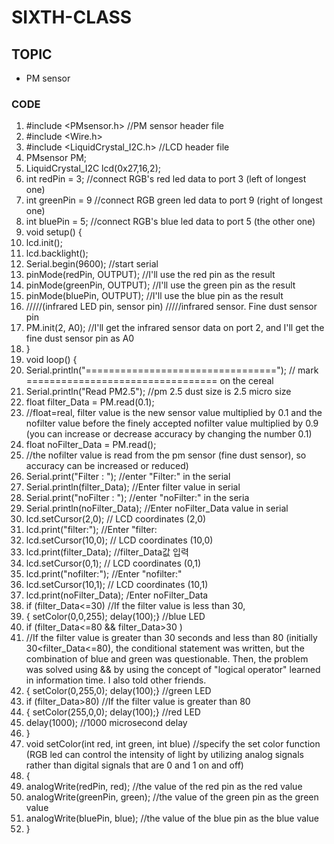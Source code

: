 # SIXTH-CLASS

## TOPIC
- PM sensor
### CODE
1. #include <PMsensor.h>          //PM sensor header file
2. #include <Wire.h>              
3. #include <LiquidCrystal_I2C.h>   //LCD header file
4. PMsensor PM;
5. LiquidCrystal_I2C lcd(0x27,16,2);  
6. int redPin = 3;    //connect RGB's red led data to port 3 (left of longest one)
7. int greenPin = 9   //connect RGB green led data to port 9 (right of longest one)
8. int bluePin = 5;      //connect RGB's blue led data to port 5 (the other one)
9. void setup() {
10. lcd.init();                      
11. lcd.backlight();                   
12. Serial.begin(9600);                //start serial
13. pinMode(redPin, OUTPUT);          //I'll use the red pin as the result
14. pinMode(greenPin, OUTPUT);        //I'll use the green pin as the result 
15. pinMode(bluePin, OUTPUT);         //I'll use the blue pin as the result
16. /////(infrared LED pin, sensor pin)  /////infrared sensor. Fine dust sensor pin
17. PM.init(2, A0);                             //I'll get the infrared sensor data on port 2, and I'll get the fine dust sensor pin as A0
18. }
19. void loop() {
20. Serial.println("=================================");         // mark ================================= on the cereal
21. Serial.println("Read PM2.5");                                  //pm 2.5 dust size is 2.5 micro size
22. float filter_Data = PM.read(0.1);         
23. //float=real, filter value is the new sensor value multiplied by 0.1 and the nofilter value before the finely accepted nofilter value multiplied by 0.9 (you can increase or decrease accuracy by changing the number 0.1)
24. float noFilter_Data = PM.read();
25. //the nofilter value is read from the pm sensor (fine dust sensor), so accuracy can be increased or reduced)
26. Serial.print("Filter : ");         //enter "Filter:" in the serial
27. Serial.println(filter_Data);        //Enter filter value in serial
28. Serial.print("noFilter : ");           //enter "noFilter:" in the seria
29. Serial.println(noFilter_Data);         //Enter noFilter_Data value in serial
30. lcd.setCursor(2,0);                        // LCD coordinates (2,0) 
31. lcd.print("filter:");                     //Enter "filter:
32. lcd.setCursor(10,0);                       // LCD coordinates (10,0)
33. lcd.print(filter_Data);                    //filter_Data값 입력
34. lcd.setCursor(0,1);                           // LCD coordinates (0,1)
35. lcd.print("nofilter:");                              //Enter "nofilter:"
36. lcd.setCursor(10,1);                                // LCD coordinates (10,1)
37. lcd.print(noFilter_Data);                               /Enter noFilter_Data
38.  if (filter_Data<=30)                                     //If the filter value is less than 30,
39.  { setColor(0,0,255); delay(100);}                         //blue LED
40.  if  (filter_Data<=80 && filter_Data>30 )                  
41.  //If the filter value is greater than 30 seconds and less than 80 (initially 30<filter_Data<=80), the conditional statement was written, but the combination of blue and green was questionable. Then, the problem was solved using && by using the concept of "logical operator" learned in information time. I also told other friends.
42.   { setColor(0,255,0); delay(100);}               //green LED
43.   if  (filter_Data>80)                    //If the filter value is greater than 80
44.   { setColor(255,0,0);  delay(100);}          //red LED
45.   delay(1000);                                   //1000 microsecond delay
46.   }
47.   void setColor(int red, int green, int blue)     //specify the set color function (RGB led can control the intensity of light by utilizing analog signals rather than digital signals that are 0 and 1 on and off)
48.   {
49.   analogWrite(redPin, red);               //the value of the red pin as the red value
50.   analogWrite(greenPin, green);           //the value of the green pin as the green value
51.    analogWrite(bluePin, blue);             //the value of the blue pin as the blue value
52.    }
